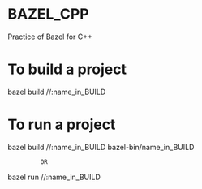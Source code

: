 # BAZEL_CPP

Practice of Bazel for C++

# To build a project

bazel build //:name_in_BUILD

# To run a project

bazel build //:name_in_BUILD
bazel-bin/name_in_BUILD

             OR

bazel run //:name_in_BUILD
